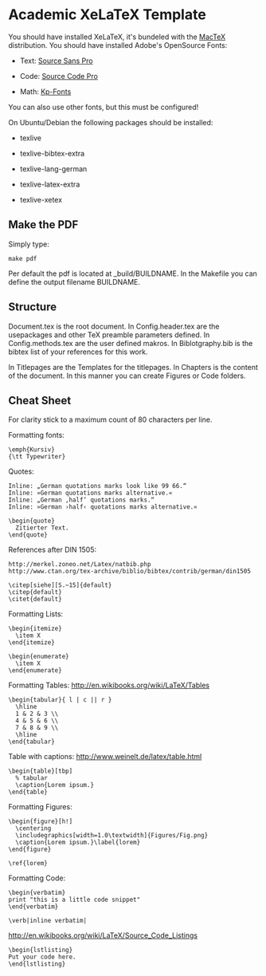 Academic XeLaTeX Template
=========================

You should have installed XeLaTeX, it's bundeled with the
[MacTeX](http://tug.org/mactex/) distribution.
You should have installed Adobe's OpenSource Fonts:

  * Text: [Source Sans Pro](http://sourceforge.net/projects/sourcesans.adobe/files/)

  * Code: [Source Code Pro](http://sourceforge.net/projects/sourcecodepro.adobe/files/)

  * Math: [Kp-Fonts](http://ctan.math.utah.edu/ctan/tex-archive/fonts/kpfonts/doc/kpfonts.pdf)

You can also use other fonts, but this must be configured!

On Ubuntu/Debian the following packages should be installed:

  * texlive

  * texlive-bibtex-extra

  * texlive-lang-german

  * texlive-latex-extra

  * texlive-xetex

Make the PDF
------------

Simply type:

    make pdf

Per default the pdf is located at _build/BUILDNAME.
In the Makefile you can define the output filename BUILDNAME.

Structure
---------

Document.tex is the root document.
In Config.header.tex are the usepackages and other TeX preamble parameters defined.
In Config.methods.tex are the user defined makros.
In Biblotgraphy.bib is the bibtex list of your references for this work.

In Titlepages are the Templates for the titlepages.
In Chapters is the content of the document.
In this manner you can create Figures or Code folders.

Cheat Sheet
-----------

For clarity stick to a maximum count of 80 characters per line.

Formatting fonts:

    \emph{Kursiv}
    {\tt Typewriter}

Quotes:

    Inline: „German quotations marks look like 99 66.“
    Inline: »German quotations marks alternative.«
    Inline: „German ‚half‘ quotations marks.“
    Inline: »German ›half‹ quotations marks alternative.«

    \begin{quote}
      Zitierter Text.
    \end{quote}

References after DIN 1505:

    http://merkel.zoneo.net/Latex/natbib.php
    http://www.ctan.org/tex-archive/biblio/bibtex/contrib/german/din1505

    \citep[siehe][S.~15]{default}
    \citep{default}
    \citet{default}

Formatting Lists:

    \begin{itemize}
      \item X
    \end{itemize}

    \begin{enumerate}
      \item X
    \end{enumerate}

Formatting Tables: http://en.wikibooks.org/wiki/LaTeX/Tables

    \begin{tabular}{ l | c || r }
      \hline                        
      1 & 2 & 3 \\
      4 & 5 & 6 \\
      7 & 8 & 9 \\
      \hline  
    \end{tabular}

Table with captions: http://www.weinelt.de/latex/table.html

    \begin{table}[tbp]
      % tabular
      \caption{Lorem ipsum.}
    \end{table}


Formatting Figures:

    \begin{figure}[h!]
      \centering
      \includegraphics[width=1.0\textwidth]{Figures/Fig.png}
      \caption{Lorem ipsum.}\label{lorem}
    \end{figure}

    \ref{lorem}

Formatting Code:

    \begin{verbatim}
    print "this is a little code snippet"
    \end{verbatim}

    \verb|inline verbatim|

http://en.wikibooks.org/wiki/LaTeX/Source_Code_Listings

    \begin{lstlisting}
    Put your code here.
    \end{lstlisting}
